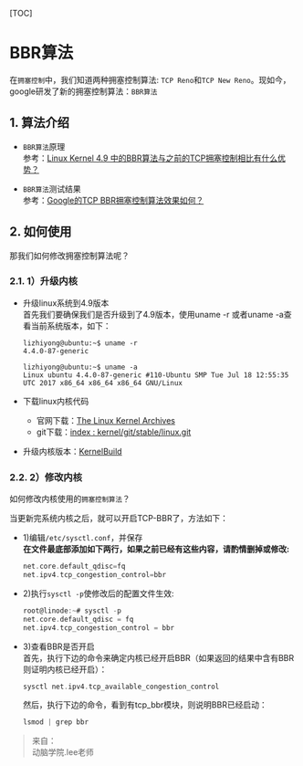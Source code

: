 [TOC]

# BBR算法

在`拥塞控制`中，我们知道两种拥塞控制算法: `TCP Reno`和`TCP New Reno`。现如今，google研发了新的拥塞控制算法：`BBR算法`

##  1. 算法介绍
* `BBR算法`原理  
参考：[Linux Kernel 4.9 中的BBR算法与之前的TCP拥塞控制相比有什么优势？](https://www.zhihu.com/question/53559433)

* `BBR算法`测试结果  
参考：[Google的TCP BBR拥塞控制算法效果如何？](https://www.zhihu.com/question/52933117)

##  2. 如何使用
那我们如何修改拥塞控制算法呢？

###  2.1. 1）升级内核
* 升级linux系统到4.9版本  
首先我们要确保我们是否升级到了4.9版本，使用uname -r 或者uname -a查看当前系统版本，如下：    
    ```
    lizhiyong@ubuntu:~$ uname -r
    4.4.0-87-generic

    lizhiyong@ubuntu:~$ uname -a
    Linux ubuntu 4.4.0-87-generic #110-Ubuntu SMP Tue Jul 18 12:55:35 UTC 2017 x86_64 x86_64 x86_64 GNU/Linux
    ```

* 下载linux内核代码  
    * 官网下载：[The Linux Kernel Archives](https://www.kernel.org/)  
    * git下载：[index : kernel/git/stable/linux.git](https://git.kernel.org/pub/scm/linux/kernel/git/stable/linux.git/)

* 升级内核版本：[KernelBuild](https://kernelnewbies.org/KernelBuild)

###  2.2. 2）修改内核
如何修改内核使用的`拥塞控制算法`？  

当更新完系统内核之后，就可以开启TCP-BBR了，方法如下：
* 1)编辑`/etc/sysctl.conf`，并保存  
**在文件最底部添加如下两行，如果之前已经有这些内容，请酌情删掉或修改:**
    ```c
    net.core.default_qdisc=fq
    net.ipv4.tcp_congestion_control=bbr
    ```

* 2)执行`sysctl -p`使修改后的配置文件生效:  
    ```c
    root@linode:~# sysctl -p
    net.core.default_qdisc = fq
    net.ipv4.tcp_congestion_control = bbr
    ```

* 3)查看BBR是否开启  
首先，执行下边的命令来确定内核已经开启BBR（如果返回的结果中含有BBR则证明内核已经开启）：  
    ```c
    sysctl net.ipv4.tcp_available_congestion_control
    ```
    然后，执行下边的命令，看到有tcp_bbr模块，则说明BBR已经启动：
    ```c
    lsmod | grep bbr
    ```


> 来自：  
> 动脑学院.lee老师